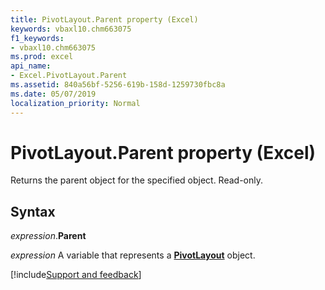 ```yaml
---
title: PivotLayout.Parent property (Excel)
keywords: vbaxl10.chm663075
f1_keywords:
- vbaxl10.chm663075
ms.prod: excel
api_name:
- Excel.PivotLayout.Parent
ms.assetid: 840a56bf-5256-619b-158d-1259730fbc8a
ms.date: 05/07/2019
localization_priority: Normal
---
```



# PivotLayout.Parent property (Excel)

Returns the parent object for the specified object. Read-only.


## Syntax

_expression_.**Parent**

_expression_ A variable that represents a **[PivotLayout](Excel.PivotLayout.md)** object.




[!include[Support and feedback](~/includes/feedback-boilerplate.md)]